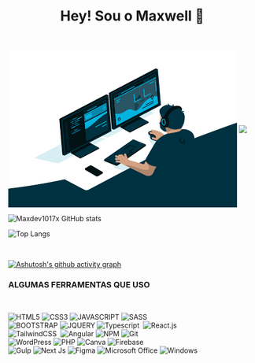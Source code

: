 <h1 align="center">Hey! Sou o  Maxwell 👋</h1> 
<br>
<br>
<img align="center"  alt="GIF" src="https://github.com/Maxdev1017x/servidor_estaticos/blob/main/code.gif"![Uploading code.gif…]()
" width="465.3px" height="319.26px" />


<img width=55% align="center"  src="https://github-readme-streak-stats.herokuapp.com?user=Maxdev1017x&theme=github_dark_dimmed&mode=weekly"/>


![Maxdev1017x GitHub stats](https://github-readme-stats.vercel.app/api?username=Maxdev1017x&show_icons=true&theme=github_dark_dimmed)


![Top Langs](https://github-readme-stats.vercel.app/api/top-langs/?username=Maxdev1017x&theme=github_dark_dimmed&hide_progress=true)


<br>

[![Ashutosh's github activity graph](https://github-readme-activity-graph.vercel.app/graph?username=Maxdev1017x&bg_color=24292F&color=4E90E3&line=FFF&point=FFF&area=true&hide_border=true)](https://github.com/Maxdev1017x/github-readme-activity-graph)

### ALGUMAS FERRAMENTAS QUE USO

<br>


![HTML5](https://img.shields.io/badge/HTML5-E34F26?style=for-the-badge&logo=html5&logoColor=white)
![CSS3](https://img.shields.io/badge/CSS3-1572B6?style=for-the-badge&logo=css3&logoColor=white)
![JAVASCRIPT](https://img.shields.io/badge/JavaScript-F7DF1E?style=for-the-badge&logo=javascript&logoColor=black)
![SASS](https://img.shields.io/badge/Sass-CC6699?style=for-the-badge&logo=sass&logoColor=white)
<br>
![BOOTSTRAP](https://img.shields.io/badge/Bootstrap-563D7C?style=for-the-badge&logo=bootstrap&logoColor=white)
![JQUERY](https://img.shields.io/badge/jQuery-0769AD?style=for-the-badge&logo=jquery&logoColor=white)
![Typescript](https://img.shields.io/badge/TypeScript-007ACC?style=for-the-badge&logo=typescript&logoColor=white)&nbsp;
![React.js](https://img.shields.io/badge/React-20232A?style=for-the-badge&logo=react&logoColor=61DAFB)
<br>
![TailwindCSS](	https://img.shields.io/badge/Tailwind_CSS-38B2AC?style=for-the-badge&logo=tailwind-css&logoColor=white)&nbsp;
![Angular](https://img.shields.io/badge/Angular-DD0031?style=for-the-badge&logo=angular)
![NPM](https://img.shields.io/badge/npm-CB3837?style=for-the-badge&logo=npm&logoColor=white)
![Git](https://img.shields.io/badge/GIT-E44C30?style=for-the-badge&logo=git&logoColor=white)&nbsp;
<br>
![WordPress](https://img.shields.io/badge/Wordpress-21759B?style=for-the-badge&logo=wordpress&logoColor=white)
![PHP](https://img.shields.io/badge/PHP-777BB4?style=for-the-badge&logo=php&logoColor=white)
![Canva](https://img.shields.io/badge/Canva-%2300C4CC.svg?&style=for-the-badge&logo=Canva&logoColor=white)
![Firebase](https://img.shields.io/badge/firebase-ffca28?style=for-the-badge&logo=firebase&logoColor=black)
<br>
![Gulp](https://img.shields.io/badge/Gulp-CF4647?style=for-the-badge&logo=gulp&logoColor=white)
![Next Js](https://img.shields.io/badge/next%20js-000000?style=for-the-badge&logo=nextdotjs&logoColor=white)
![Figma](https://img.shields.io/badge/Figma-F24E1E?style=for-the-badge&logo=figma&logoColor=white)
![Microsoft Office](https://img.shields.io/badge/Microsoft_Office-D83B01?style=for-the-badge&logo=microsoft-office&logoColor=white)
![Windows](https://img.shields.io/badge/Windows-0078D6?style=for-the-badge&logo=windows&logoColor=white)

<br>
<br>







